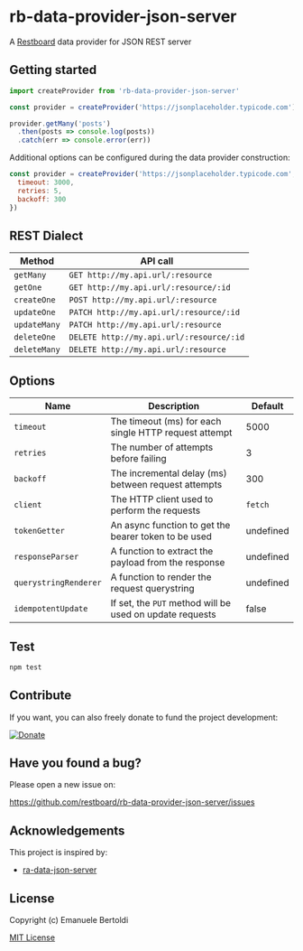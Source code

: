 # rb-data-provider-json-server

A [Restboard](https://restboard.github.io/) data provider for JSON REST server

## Getting started

```js
import createProvider from 'rb-data-provider-json-server'

const provider = createProvider('https://jsonplaceholder.typicode.com')

provider.getMany('posts')
  .then(posts => console.log(posts))
  .catch(err => console.error(err))
```

Additional options can be configured during the data provider construction:

```js
const provider = createProvider('https://jsonplaceholder.typicode.com', {
  timeout: 3000,
  retries: 5,
  backoff: 300
})
```

## REST Dialect

| Method          | API call                                                   |
| --------------- | ---------------------------------------------------------- |
| `getMany`       | `GET http://my.api.url/:resource`                          |
| `getOne`        | `GET http://my.api.url/:resource/:id`                      |
| `createOne`     | `POST http://my.api.url/:resource`                         |
| `updateOne`     | `PATCH http://my.api.url/:resource/:id`                    |
| `updateMany`    | `PATCH http://my.api.url/:resource`                        |
| `deleteOne`     | `DELETE http://my.api.url/:resource/:id`                   |
| `deleteMany`    | `DELETE http://my.api.url/:resource`                       |

## Options

| Name                  | Description                                              | Default   |
| ----------------------| ---------------------------------------------------------| ----------|
| `timeout`             | The timeout (ms) for each single HTTP request attempt    | 5000      |
| `retries`             | The number of attempts before failing                    | 3         |
| `backoff`             | The incremental delay (ms) between request attempts      | 300       |
| `client`              | The HTTP client used to perform the requests             | `fetch`   |
| `tokenGetter`         | An async function to get the bearer token to be used     | undefined |
| `responseParser`      | A function to extract the payload from the response      | undefined |
| `querystringRenderer` | A function to render the request querystring             | undefined |
| `idempotentUpdate`    | If set, the `PUT` method will be used on update requests | false |

## Test

```bash
npm test
```

## Contribute

If you want, you can also freely donate to fund the project development:

[![Donate](https://www.paypalobjects.com/en_US/i/btn/btn_donate_SM.gif)](https://paypal.me/EBertoldi)

## Have you found a bug?

Please open a new issue on:

<https://github.com/restboard/rb-data-provider-json-server/issues>

## Acknowledgements

This project is inspired by:

* [ra-data-json-server](https://github.com/marmelab/react-admin/tree/master/packages/ra-data-json-server)

## License

Copyright (c) Emanuele Bertoldi

[MIT License](http://en.wikipedia.org/wiki/MIT_License)
